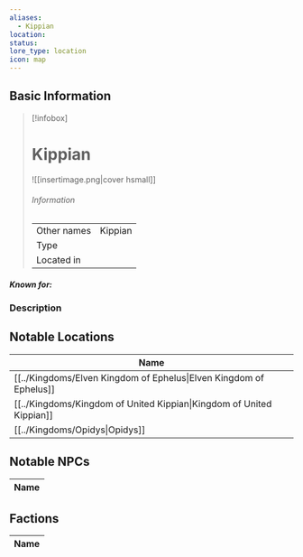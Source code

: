 ```yaml
---
aliases:
  - Kippian
location: 
status: 
lore_type: location
icon: map
---
```

## Basic Information
> [!infobox]
> # Kippian
> ![[insertimage.png|cover hsmall]]
> ###### Information
> |   |  |
> | ---- | ---- |
> | Other names | Kippian|
> | Type | 
> | Located in | |
##### Known for:
### Description
## Notable Locations
| Name                                                                           |
| ------------------------------------------------------------------------------ |
| [[../Kingdoms/Elven Kingdom of Ephelus\|Elven Kingdom of Ephelus]]   |
| [[../Kingdoms/Kingdom of United Kippian\|Kingdom of United Kippian]] |
| [[../Kingdoms/Opidys\|Opidys]]                                       |

## Notable NPCs
| Name |
| ---- |

## Factions
| Name |
| ---- |
